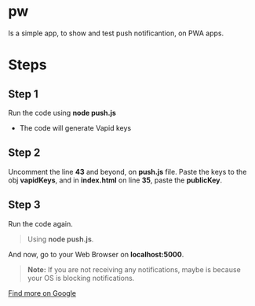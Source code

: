 # pw
Is a simple app, to show and test push notificantion, on PWA apps.

# Steps
## Step 1
Run the code using **node push.js**

- The code will generate Vapid keys

## Step 2
Uncomment the line **43** and beyond, on **push.js** file.
Paste the keys to the obj **vapidKeys**, and in **index.html** on line **35**, paste the **publicKey**.

## Step 3
Run the code again.
> Using **node push.js**.

And now, go to your Web Browser on **localhost:5000**.

> **Note:** If you are not receiving any notifications, maybe is because your OS is blocking notifications.

[Find more on Google](https://developers.google.com/web/fundamentals/push-notifications)
